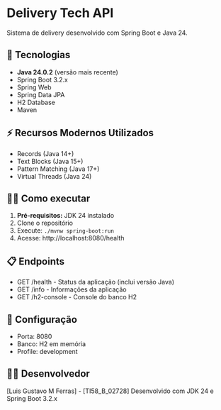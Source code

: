 # Delivery Tech API
Sistema de delivery desenvolvido com Spring Boot e Java 24.

## 🚀 Tecnologias
- **Java 24.0.2** (versão mais recente)
- Spring Boot 3.2.x
- Spring Web
- Spring Data JPA
- H2 Database
- Maven

## ⚡ Recursos Modernos Utilizados
- Records (Java 14+)
- Text Blocks (Java 15+)
- Pattern Matching (Java 17+)
- Virtual Threads (Java 24)

## 🏃‍♂️ Como executar
1. **Pré-requisitos:** JDK 24 instalado
2. Clone o repositório
3. Execute: `./mvnw spring-boot:run`
4. Acesse: http://localhost:8080/health

## 📋 Endpoints
- GET /health - Status da aplicação (inclui versão Java)
- GET /info - Informações da aplicação
- GET /h2-console - Console do banco H2

## 🔧 Configuração
- Porta: 8080
- Banco: H2 em memória
- Profile: development

## 👨‍💻 Desenvolvedor
[Luis Gustavo M Ferras] - [TI58_B_02728]
Desenvolvido com JDK 24 e Spring Boot 3.2.x
